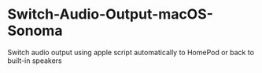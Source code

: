# Switch-Audio-Output-macOS-Sonoma
Switch audio output using apple script automatically to HomePod or back to built-in speakers
